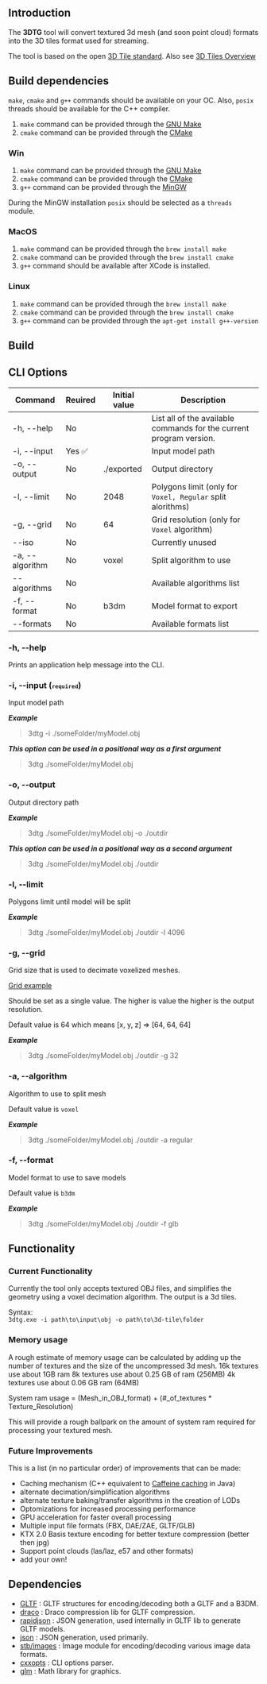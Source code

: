 ## Introduction
The **3DTG** tool will convert textured 3d mesh (and soon point cloud) formats into the 3D tiles format used for streaming.  

The tool is based on the open [3D Tile standard](https://github.com/CesiumGS/3d-tiles). Also see [3D Tiles Overview](https://github.com/CesiumGS/3d-tiles/blob/main/3d-tiles-overview.pdf) 

## Build dependencies

`make`, `cmake` and `g++` commands should be available on your OC.
Also, `posix` threads should be available for the C++ compiler.

 1. `make` command can be provided through the [GNU Make](https://www.gnu.org/software/make/)
 2. `cmake` command can be provided through the [CMake](https://cmake.org/)

### Win

 1. `make` command can be provided through the [GNU Make](https://www.gnu.org/software/make/)
 2. `cmake` command can be provided through the [CMake](https://cmake.org/)
 3. `g++` command can be provided through the [MinGW](https://www.mingw-w64.org/)

During the MinGW installation `posix` should be selected as a `threads` module.

### MacOS

 1. `make` command can be provided through the `brew install make`
 2. `cmake` command can be provided through the `brew install cmake`
 3. `g++` command should be available after XCode is installed.

### Linux

 1. `make` command can be provided through the `brew install make`
 2. `cmake` command can be provided through the `brew install cmake`
 3. `g++` command can be provided through the `apt-get install g++-version`


## Build



## CLI Options

| Command         | Reuired                | Initial value | Description                                                         |
|-----------------|------------------------|---------------|---------------------------------------------------------------------|
| -h, --help      | No                     |               | List all of the available commands for the current program version. |
| -i, --input     | Yes :white_check_mark: |               | Input model path                                                    |
| -o, --output    | No                     | ./exported    | Output directory                                                    |
| -l, --limit     | No                     | 2048          | Polygons limit (only for `Voxel, Regular` split alorithms)          |
| -g, --grid      | No                     | 64            | Grid resolution (only for `Voxel` algorithm)                        |
| --iso           | No                     |               | Currently unused                                                    |
| -a, --algorithm | No                     | voxel         | Split algorithm to use                                              |
| --algorithms    | No                     |               | Available algorithms list                                           |
| -f, --format    | No                     | b3dm          | Model format to export                                              |
| --formats       | No                     |               | Available formats list                                              |

### -h, --help
Prints an application help message into the CLI.

### -i, --input (<font size="2">`required`</font>)
Input model path


***Example***
 > 3dtg -i ./someFolder/myModel.obj

***This option can be used in a positional way as a first argument***
 > 3dtg ./someFolder/myModel.obj

### -o, --output
Output directory path

***Example***
 > 3dtg ./someFolder/myModel.obj -o ./outdir

***This option can be used in a positional way as a second argument***
 > 3dtg ./someFolder/myModel.obj ./outdir

### -l, --limit
Polygons limit until model will be split

***Example***
 > 3dtg ./someFolder/myModel.obj ./outdir -l 4096

### -g, --grid
Grid size that is used to decimate voxelized meshes.

[Grid example](https://www.researchgate.net/profile/Hong-Liu-22/publication/230731211/figure/fig2/AS:300343045967883@1448618770846/Construct-voxel-grid-on-3D-point-cloud.png)

Should be set as a single value.
The higher is value the higher is the output resolution.

Default value is 64 which means [x, y, z] => [64, 64, 64] 

***Example***
 > 3dtg ./someFolder/myModel.obj ./outdir -g 32

### -a, --algorithm
Algorithm to use to split mesh

Default value is `voxel`

***Example***
 > 3dtg ./someFolder/myModel.obj ./outdir -a regular

### -f, --format
Model format to use to save models

Default value is `b3dm`

***Example***
 > 3dtg ./someFolder/myModel.obj ./outdir -f glb


## Functionality
### Current Functionality 
Currently the tool only accepts textured OBJ files, and simplifies the geometry using a voxel decimation algorithm. 
The output is a 3d tiles.

Syntax:  
`3dtg.exe -i path\to\input\obj -o path\to\3d-tile\folder`

### Memory usage
A rough estimate of memory usage can be calculated by adding up the number of textures and the size of the uncompressed 3d mesh.
16k textures use about 1GB ram
8k textures use about 0.25 GB of ram (256MB)
4k textures use about 0.06 GB ram (64MB)

System ram usage = (Mesh_in_OBJ_format) + (#_of_textures * Texture_Resolution)

This will provide a rough ballpark on the amount of system ram required for processing your textured mesh.


### Future Improvements
This is a list (in no particular order) of improvements that can be made:

- Caching mechanism (C++ equivalent to [Caffeine caching](https://github.com/ben-manes/caffeine) in Java)
- alternate decimation/simplification algorithms
- alternate texture baking/transfer algorithms in the creation of LODs
- Optomizations for increased processing performance
- GPU acceleration for faster overall processing
- Multiple input file formats (FBX, DAE/ZAE, GLTF/GLB)
- KTX 2.0 Basis texture encoding for better texture compression (better then jpg)
- Support point clouds (las/laz, e57 and other formats)
- add your own!

## Dependencies

 * [GLTF](https://github.com/KhronosGroup/COLLADA2GLTF/tree/master/GLTF) : GLTF structures for encoding/decoding both a GLTF and a B3DM.
 * [draco](https://github.com/google/draco) : Draco compression lib for GLTF compression.
 * [rapidjson](https://github.com/Tencent/rapidjson) : JSON generation, used internally in GLTF lib to generate GLTF models.
 * [json](https://github.com/nlohmann/json) : JSON generation, used primarily.
 * [stb/images](https://github.com/nothings/stb) : Image module for encoding/decoding various image data formats.
 * [cxxopts](https://github.com/jarro2783/cxxopts) : CLI options parser.
 * [glm](https://github.com/g-truc/glm) : Math library for graphics.